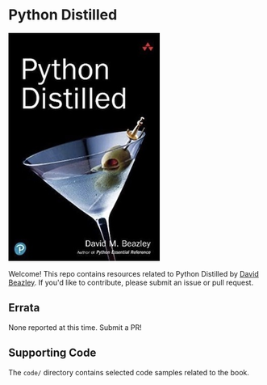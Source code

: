 # Python Distilled

![](images/cover.jpg)

Welcome!  This repo contains resources related to Python Distilled by
[David Beazley](https://www.dabeaz.com).   If you'd like to contribute,
please submit an issue or pull request.

## Errata

None reported at this time.  Submit a PR!

## Supporting Code

The `code/` directory contains selected code samples related to the book.
